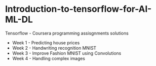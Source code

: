 # Introduction-to-tensorflow-for-AI-ML-DL

Tensorflow - Coursera programming assisgnments solutions

- Week 1 - Predicting house prices
- Week 2 - Handwriting recognition MNIST 
- Week 3 - Improve Fashion MNIST using Convolutions
- Week 4 - Handling complex images
